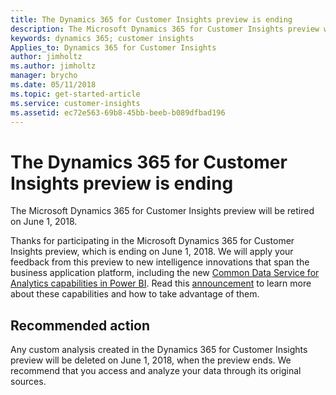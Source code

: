 ```yaml
---
title: The Dynamics 365 for Customer Insights preview is ending 
description: The Microsoft Dynamics 365 for Customer Insights preview will be retired on June 1, 2018.
keywords: dynamics 365; customer insights
Applies_to: Dynamics 365 for Customer Insights
author: jimholtz
ms.author: jimholtz
manager: brycho
ms.date: 05/11/2018
ms.topic: get-started-article
ms.service: customer-insights 
ms.assetid: ec72e563-69b8-45bb-beeb-b089dfbad196
---
```

# The Dynamics 365 for Customer Insights preview is ending

The Microsoft Dynamics 365 for Customer Insights preview will be retired on June 1, 2018.

Thanks for participating in the Microsoft Dynamics 365 for Customer Insights preview, which is ending on June 1, 2018. We will apply your feedback from this preview to new intelligence innovations that span the business application platform, including the new [Common Data Service for Analytics capabilities in Power BI](https://powerbi.microsoft.com/cds-analytics/). Read this [announcement](https://blogs.microsoft.com/blog/2018/03/21/accelerating-digital-transformation-with-the-spring-2018-release-for-dynamics-365-and-business-application-platform/) to learn more about these capabilities and how to take advantage of them. 

## Recommended action

Any custom analysis created in the Dynamics 365 for Customer Insights preview will be deleted on June 1, 2018, when the preview ends. We recommend that you access and analyze your data through its original sources.